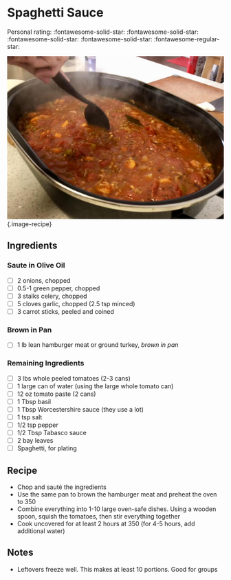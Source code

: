 # Spaghetti Sauce

<!-- {cts} rating=4; (User can specify rating on scale of 1-5) -->

Personal rating: :fontawesome-solid-star: :fontawesome-solid-star: :fontawesome-solid-star: :fontawesome-solid-star: :fontawesome-regular-star:

<!-- {cte} -->

<!-- {cts} name_image=spaghetti_sauce.jpg; (User can specify image name) -->

![spaghetti_sauce.jpg](./spaghetti_sauce.jpg){.image-recipe}

<!-- {cte} -->

## Ingredients

### Saute in Olive Oil

- [ ] 2 onions, chopped
- [ ] 0.5-1 green pepper, chopped
- [ ] 3 stalks celery, chopped
- [ ] 5 cloves garlic, chopped (2.5 tsp minced)
- [ ] 3 carrot sticks, peeled and coined

### Brown in Pan

- [ ] 1 lb lean hamburger meat or ground turkey, *brown in pan*

### Remaining Ingredients

- [ ] 3 lbs whole peeled tomatoes (2-3 cans)
- [ ] 1 large can of water (using the large whole tomato can)
- [ ] 12 oz tomato paste (2 cans)
- [ ] 1 Tbsp basil
- [ ] 1 Tbsp Worcestershire sauce (they use a lot)
- [ ] 1 tsp salt
- [ ] 1/2 tsp pepper
- [ ] 1/2 Tbsp Tabasco sauce
- [ ] 2 bay leaves
- [ ] Spaghetti, for plating

## Recipe

- Chop and sauté the ingredients
- Use the same pan to brown the hamburger meat and preheat the oven to 350
- Combine everything into 1-10 large oven-safe dishes. Using a wooden spoon, squish the tomatoes, then stir everything together
- Cook uncovered for at least 2 hours at 350 (for 4-5 hours, add additional water)

## Notes

- Leftovers freeze well. This makes at least 10 portions. Good for groups
